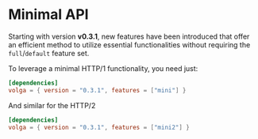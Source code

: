 # Minimal API
Starting with version **v0.3.1**, new features have been introduced that offer an efficient method to utilize essential functionalities without requiring the `full`/`default` feature set.

To leverage a minimal HTTP/1 functionality, you need just:
```toml
[dependencies]
volga = { version = "0.3.1", features = ["mini"] }
```
And similar for the HTTP/2
```toml
[dependencies]
volga = { version = "0.3.1", features = ["mini2"] }
```